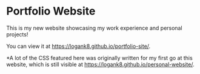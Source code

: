 # Portfolio Website

This is my new website showcasing my work experience and personal projects!

You can view it at https://logank8.github.io/portfolio-site/.

*A lot of the CSS featured here was originally written for my first go at this website, which is still visible at https://logank8.github.io/personal-website/.
